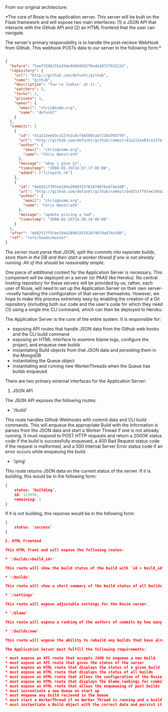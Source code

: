 From our original architecture:

*The core of Rosie is the application server. This server will be built on the Flask framework and will expose two main interfaces: (1) a JSON API that interacts with the Github API and (2) an HTML frontend that the user can navigate. 

The server's primary responsibility is to handle the post-recieve WebHook from Github. This webhook POSTs data to our server in the following form:*

```json

{
  "before": "5aef35982fb2d34e9d9d4502f6ede1072793222d",
  "repository": {
    "url": "http://github.com/defunkt/github",
    "name": "github",
    "description": "You're lookin' at it.",
    "watchers": 5,
    "forks": 2,
    "private": 1,
    "owner": {
      "email": "chris@ozmm.org",
      "name": "defunkt"
    }
  },
  "commits": [
    {
      "id": "41a212ee83ca127e3c8cf465891ab7216a705f59",
      "url": "http://github.com/defunkt/github/commit/41a212ee83ca127e3c8cf465891ab7216a705f59",
      "author": {
        "email": "chris@ozmm.org",
        "name": "Chris Wanstrath"
      },
      "message": "okay i give in",
      "timestamp": "2008-02-15T14:57:17-08:00",
      "added": ["filepath.rb"]
    },
    {
      "id": "de8251ff97ee194a289832576287d6f8ad74e3d0",
      "url": "http://github.com/defunkt/github/commit/de8251ff97ee194a289832576287d6f8ad74e3d0",
      "author": {
        "email": "chris@ozmm.org",
        "name": "Chris Wanstrath"
      },
      "message": "update pricing a tad",
      "timestamp": "2008-02-15T14:36:34-08:00"
    }
  ],
  "after": "de8251ff97ee194a289832576287d6f8ad74e3d0",
  "ref": "refs/heads/master"
}

```

*The server must parse that JSON, split the commits into seperate builds, store them in the DB and then start a worker thread if one is not already running. All of this should be reasonably simple.*

One piece of additional context for the Application Server is necessary. This component will be deployed on a server (or PAAS like Heroku). No central hosting repository for these servers will be provided by us; rather, each user of Rosie, will need to set up the Application Server on their own server--mostly handling the configuration of that server themselves. However, we hope to make this process extremely easy by enabling the creation of a Git repository (including both our code and the user's code for which they need CI) using a single line CLI command, which can then be deployed to Heroku.

The Application Server is the core of the entire system. It is responsible for:

* exposing API routes that handle JSON data from the Github web hooks and the CLI build command
* exposing an HTML interface to examine blame logs, configure the project, and enqueue new builds
* instantiating Build objects from that JSON data and persisting them in the MongoDB
* instantiating the Queue object
* instantiating and running new WorkerThreads when the Queue has builds enqueued

There are two primary external interfaces for the Application Server:

1. JSON API

The JSON API exposes the following routes:

* '/build'

This route handles Github Webhooks with commit data and CLI build commands. This will enqueue the appropriate Build with the information is parses from the JSON data and start a Worker Thread if one is not already running. It must respond to POST HTTP requests and return a 200OK status code if the build is successfully enqueued, a 400 Bad Request status code if the request is malformed, and a 500 Internal Server Error status code if an error occurs while enqueuing the build.

* '/ping'

This route returns JSON data on the current status of the server. If it is building, this would be in the following form:

```json
{
    status: 'building',
    id: 123456,
    remaining: 5
}
```

If it is not building, this reponse would be in the following form:

```json
{
    status: 'success'
}

2. HTML Frontend

This HTML front end will expose the following routes:

* '/builds/<build_id>'

This route will show the build status of the build with `id = build_id`. If the build is enqueued, it will simply say 'enqueued'. If it is building, it will say 'building.' If it succeeded, it will say 'success.' If it failed, it will show the stack trace for the failure and the author of the commit that broke the build.

* '/builds'

This route will show a short summary of the build status of all builds.

* '/settings'

This route will expose adjustable settings for the Rosie server.

* '/blame'

This route will expose a ranking of the authors of commits by how many times they have broken a build (yes, we like to shame people).

* '/builds/new'

This route will expose the ability to rebuild any builds that have already been built.

The Application Server must fulfill the following requirements:

* must expose an API route that accepts JSON to enqueue a new build
* must expose an API route that gives the status of the server
* must expose an HTML route that displays the status of a given build
* must expose an HTML route that displays the status of all builds
* must expose an HTML route that allows the configuration of the Rosie server to be adjusted
* must expose an HTML route that displays the blame rankings for committers
* must expose an HTML route that allows the enqueueing of past builds
* must instantiate a new Queue on start up
* must enqueue any build recieved in the Queue
* must start a WorkerThread if no Worker Thread is running and a build is enqueued
* must instantiate a Build object with the correct data and persist it in MongoDB

